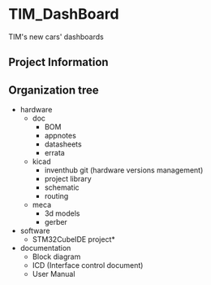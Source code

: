 # TIM_DashBoard
TIM's new cars' dashboards

## Project Information

## Organization tree
 
 - hardware 
    - doc
        - BOM
        - appnotes
        - datasheets
        - errata
    - kicad
        - inventhub git (hardware versions management) 
        - project library
        - schematic
        - routing
    - meca
        - 3d models
        - gerber
- software
    - STM32CubeIDE project*  
- documentation
    - Block diagram
    - ICD (Interface control document)
    - User Manual

##  
